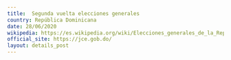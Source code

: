 ```yaml
---
title:  Segunda vuelta elecciones generales
country: República Dominicana
date: 28/06/2020
wikipedia: https://es.wikipedia.org/wiki/Elecciones_generales_de_la_Rep%C3%BAblica_Dominicana_de_2020
official_site: https://jce.gob.do/
layout: details_post
---
```

